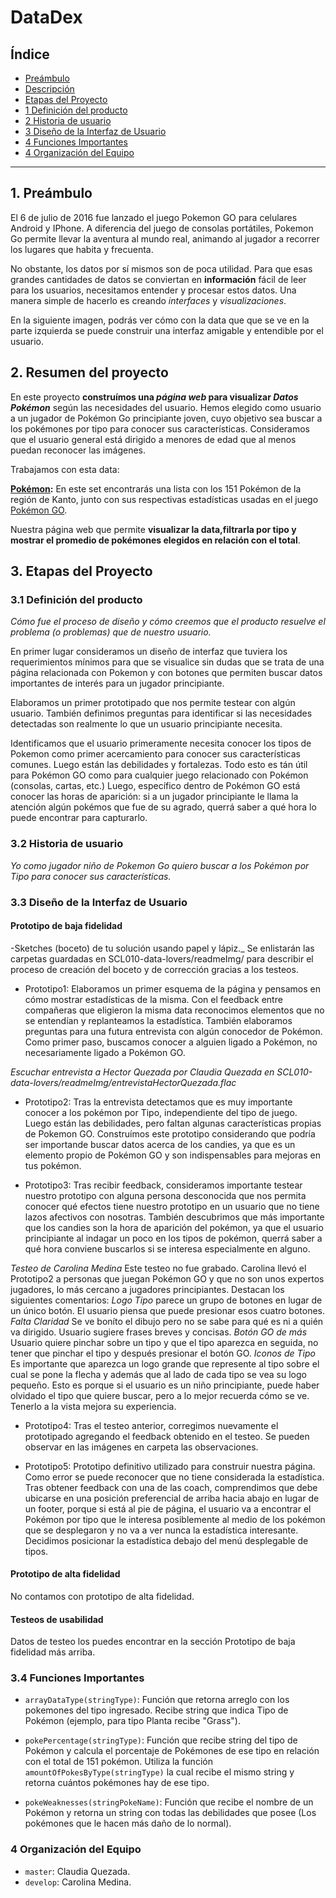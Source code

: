 # **DataDex**

## **Índice**

* [Preámbulo](#preámbulo)
* [Descripción](#resumen-del-proyecto)
* [Etapas del Proyecto](#Etapas-del-Proyecto)
* [1 Definición del producto](#1-Definición-del-producto)
* [2 Historia de usuario](#2-Historia-de-usuario)
* [3 Diseño de la Interfaz de Usuario](#3-Diseño-de-la-Interfaz-de-Usuario)
* [4 Funciones Importantes](#4-Funciones-Importantes)
* [4 Organización del Equipo](#4-Organización-del-Equipo)

***

## **1. Preámbulo**

El 6 de julio de 2016 fue lanzado el juego Pokemon GO para celulares Android
y IPhone. A diferencia del juego de consolas portátiles, Pokemon Go permite 
llevar la aventura al mundo real, animando al jugador a recorrer los lugares
que habita y frecuenta.

No obstante, los datos por sí mismos son de poca utilidad. Para que esas
grandes cantidades de datos se conviertan en **información** fácil de leer para
los usuarios, necesitamos entender y procesar estos datos. Una manera simple de
hacerlo es creando _interfaces_ y _visualizaciones_.

En la siguiente imagen, podrás ver cómo con la data que que se ve en la parte
izquierda se puede construir una interfaz amigable y entendible por el usuario.

## **2. Resumen del proyecto**

En este proyecto **construímos una _página web_ para visualizar _Datos Pokémon_**
según las necesidades del usuario. Hemos elegido como usuario a un jugador de
Pokémon Go principiante joven, cuyo objetivo sea buscar a los pokémones por tipo
para conocer sus características. Consideramos que el usuario general está dirigido
a menores de edad que al menos puedan reconocer las imágenes.

Trabajamos con esta data:

**[Pokémon](src/data/pokemon/pokemon.json):**
  En este set encontrarás una lista con los 151 Pokémon de la región de Kanto,
  junto con sus respectivas estadísticas usadas en el juego [Pokémon GO](https://pokemongolive.com).

Nuestra página web que permite **visualizar la data,filtrarla por tipo y mostrar
el promedio de pokémones elegidos en relación con el total**. 

## **3. Etapas del Proyecto**

### **3.1 Definición del producto**

_Cómo fue el proceso de diseño y cómo creemos que el producto resuelve
el problema (o problemas) que de nuestro usuario._

En primer lugar consideramos un diseño de interfaz que tuviera los requerimientos
mínimos para que se visualice sin dudas que se trata de una página relacionada
con Pokemon y con botones que permiten buscar datos importantes de interés para
un jugador principiante.

Elaboramos un primer prototipado que nos permite testear con algún usuario.
También definimos preguntas para identificar si las necesidades detectadas son
realmente lo que un usuario principiante necesita.

Identificamos que el usuario primeramente necesita conocer los tipos de Pokemon
como primer acercamiento para conocer sus características comunes. Luego están
las debilidades y fortalezas. Todo esto es tán útil para Pokémon GO como para
cualquier juego relacionado con Pokémon (consolas, cartas, etc.) Luego, específico
dentro de Pokémon GO está conocer las horas de aparición: si a un jugador 
principiante le llama la atención algún pokémos que fue de su agrado, querrá saber
a qué hora lo puede encontrar para capturarlo.

### **3.2 Historia de usuario**

_Yo como jugador niño de Pokemon Go quiero buscar a los Pokémon por Tipo para
conocer sus características._

### **3.3 Diseño de la Interfaz de Usuario**

#### Prototipo de baja fidelidad

-Sketches (boceto) de tu solución usando papel y lápiz._
Se enlistarán las carpetas guardadas en SCL010-data-lovers/readmeImg/ para
describir el proceso de creación del boceto y de corrección gracias a los
testeos.

* Prototipo1: Elaboramos un primer esquema de la página y pensamos en cómo
mostrar estadísticas de la misma. Con el feedback entre compañeras que 
eligieron la misma data reconocimos elementos que no se entendían y
replanteamos la estadística. También elaboramos preguntas para una futura
entrevista con algún conocedor de Pokémon. Como primer paso, buscamos
conocer a alguien ligado a Pokémon, no necesariamente ligado a Pokémon GO.

_Escuchar entrevista a Hector Quezada por Claudia Quezada en 
SCL010-data-lovers/readmeImg/entrevistaHectorQuezada.flac_

* Prototipo2: Tras la entrevista detectamos que es muy importante conocer a
los pokémon por Tipo, independiente del tipo de juego. Luego están las
debilidades, pero faltan algunas características propias de Pokemon GO. 
Construímos este prototipo considerando que podría ser importande buscar
datos acerca de los candies, ya que es un elemento propio de Pokémon GO y
son indispensables para mejoras en tus pokémon.

* Prototipo3: Tras recibir feedback, consideramos importante testear nuestro 
prototipo con alguna persona desconocida que nos permita conocer qué efectos 
tiene nuestro prototipo en un usuario que no tiene lazos afectivos con nosotras.
También descubrimos que más importante que los candies son la hora de aparición
del pokémon, ya que el usuario principiante al indagar un poco en los tipos de
pokémon, querrá saber a qué hora conviene buscarlos si se interesa especialmente
en alguno.

_Testeo de Carolina Medina_
Este testeo no fue grabado. Carolina llevó el Prototipo2 a personas que
juegan Pokémon GO y que no son unos expertos jugadores, lo más cercano a
jugadores principiantes. Destacan los siguientes comentarios:
_Logo Tipo_ parece un grupo de botones en lugar de un único botón. El usuario
piensa que puede presionar esos cuatro botones.
_Falta Claridad_ Se ve boníto el dibujo pero no se sabe para qué es ni a
quién va dirigido. Usuario sugiere frases breves y concisas.
_Botón GO de más_ Usuario quiere pinchar sobre un tipo y que el tipo aparezca
en seguida, no tener que pinchar el tipo y después presionar el botón GO.
_Iconos de Tipo_ Es importante que aparezca un logo grande que represente al
tipo sobre el cual se pone la flecha y además que al lado de cada tipo se vea
su logo pequeño. Esto es porque si el usuario es un niño principiante, puede
haber olvidado el tipo que quiere buscar, pero a lo mejor recuerda cómo se ve.
Tenerlo a la vista mejora su experiencia.

* Prototipo4: Tras el testeo anterior, corregimos nuevamente el prototipado
agregando el feedback obtenido en el testeo. Se pueden observar en las imágenes
en carpeta las observaciones.

* Prototipo5: Prototipo definitivo utilizado para construir nuestra página.
Como error se puede reconocer que no tiene considerada la estadística. Tras
obtener feedback con una de las coach, comprendimos que debe ubicarse en una
posición preferencial de arriba hacia abajo en lugar de un footer, porque si
está al pie de página, el usuario va a encontrar el Pokémon por tipo que le 
interesa posiblemente al medio de los pokémon que se desplegaron y no va a ver
nunca la estadística interesante. Decidimos posicionar la estadística debajo del
menú desplegable de tipos.

#### Prototipo de alta fidelidad

No contamos con prototipo de alta fidelidad.

#### Testeos de usabilidad

Datos de testeo los puedes encontrar en la sección Prototipo de baja fidelidad
más arriba.

### **3.4 Funciones Importantes**

* `arrayDataType(stringType)`: Función que retorna arreglo con los pokemones 
  del tipo ingresado. Recibe string que indica Tipo de Pokémon (ejemplo, para
  tipo Planta recibe "Grass").

* `pokePercentage(stringType)`: Función que recibe string del tipo de Pokémon
  y calcula el porcentaje de Pokémones de ese tipo en relación con el total de
  151 pokémon. Utiliza la función `amountOfPokesByType(stringType)` la cual
  recibe el mismo string y retorna cuántos pokémones hay de ese tipo.

* `pokeWeaknesses(stringPokeName)`: Función que recibe el nombre de un Pokémon
  y retorna un string con todas las debilidades que posee (Los pokémones que 
  le hacen más daño de lo normal).

### **4 Organización del Equipo**

  - `master`: Claudia Quezada.
  - `develop`: Carolina Medina.

